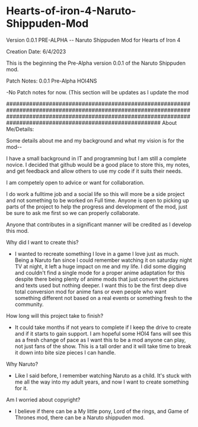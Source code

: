 # Hearts-of-iron-4-Naruto-Shippuden-Mod
Version 0.0.1 PRE-ALPHA -- Naruto Shippuden Mod for Hearts of Iron 4 

Creation Date: 6/4/2023

This is the beginning the Pre-Alpha version 0.0.1 of the Naruto Shippuden mod. 

Patch Notes: 0.0.1 Pre-Alpha HOI4NS

-No Patch notes for now. (This section will be updates as I update the mod

#######################################################################################################################################################################################################################
About Me/Details:

Some details about me and my background and what my vision is for the mod--

I have a small background in IT and programming but I am still a complete novice. 
I decided that github would be a good place to store this, 
my notes, and get feedback and allow others to use my code if it suits their needs. 

I am competely open to advice or want for collaboration. 

I do work a fulltime job and a social life so this will more be a side project and not something to be worked on Full time. 
Anyone is open to picking up parts of the project to help the progress and development of the mod, just be sure to ask
me first so we can properly collaborate. 

Anyone that contributes in a significant manner will be credited as I develop this mod. 

Why did I want to create this?

   - I wanted to recreate something I love in a game I love just as much. Being a Naruto fan since I could remember watching it on saturday night TV at night,
it left a huge impact on me and my life. I did some digging and couldn't find a single mode for a proper anime adaptation for this despite there being
plenty of anime mods that just convert the pictures and texts used but nothing deeper. I want this to be the first deep dive total conversion mod
for anime fans or even people who want something different not based on a real events or something fresh to the community. 

How long will this project take to finish?

  - It could take months if not years to complete if I keep the drive to create and if it starts to gain support. I am hopeful some HOI4 fans will see this as a fresh change 
of pace as I want this to be a mod anyone can play, not just fans of the show. This is a tall order and it will take time to break it down into bite size pieces I can handle.
 
Why Naruto?

  - Like I said before, I remember watching Naruto as a child. It's stuck with me all the way into my adult years, and now I want to create something for it. 

Am I worried about copyright?

  - I believe if there can be a My little pony, Lord of the rings, and Game of Thrones mod, there can be a Naruto shippuden mod.

